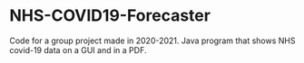 # NHS-COVID19-Forecaster
 Code for a group project made in 2020-2021. Java program that shows NHS covid-19 data on a GUI and in a PDF. 

